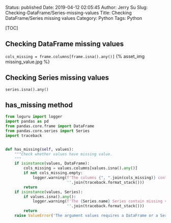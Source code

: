 Status: published
Date: 2019-04-12 02:05:45
Author: Jerry Su
Slug: Checking-DataFrame/Series-missing-values
Title: Checking DataFrame/Series missing values
Category: Python
Tags: Python

[TOC]

## Checking DataFrame missing values
`cols_missing = frame.columns[frame.isna().any()]`
{% asset_img missing_value.jpg %}

## Checking Series missing values
`series.isna().any()`

## has_missing method
```python
from loguru import logger
import pandas as pd
from pandas.core.frame import DataFrame
from pandas.core.series import Series
import traceback


def has_missing(self, values):
    """Check whether values have missing value.
    """
    if isinstance(values, DataFrame):
        cols_missing = values.columns[values.isna().any()]
        if not cols_missing.empty:
            logger.warning(f'The columns {", ".join(cols_missing)} contain missing values!' +
                           ''.join(traceback.format_stack()))
        return
    if isinstance(values, Series):
        if values.isna().any():
            logger.warning(f'The {Series.name} Series contain missing values! \n' +
                           ''.join(traceback.format_stack()))
        return
    raise ValueError('The argument values requires a DataFrame or a Series.')
```